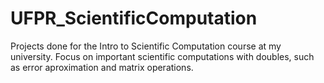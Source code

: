 # UFPR_ScientificComputation
Projects done for the Intro to Scientific Computation course at my university. Focus on important scientific computations with doubles, such as error aproximation and matrix operations.
